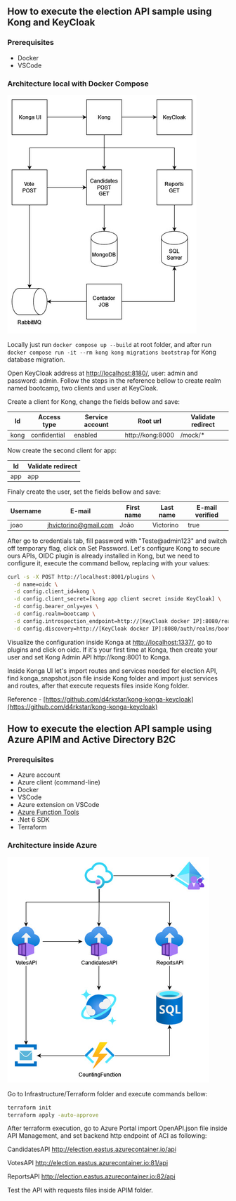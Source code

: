 ## How to execute the election API sample using Kong and KeyCloak

### Prerequisites
- Docker
- VSCode

### Architecture local with Docker Compose
![alt architecture](.documentation/apigateway_local.jpg "Architecture")

Locally just run ```` docker compose up --build ```` at root folder, and after run ```` docker compose run -it --rm kong kong migrations bootstrap ```` for Kong database migration.

Open KeyCloak address at [http://localhost:8180/](http://localhost:8180/), user: admin and password: admin. Follow the steps in the reference bellow to create realm named bootcamp, two clients and user at KeyCloak.

Create a client for Kong, change the fields bellow and save:

|  Id  |  Access type  | Service account |     Root url     | Validate redirect |
|------|---------------|-----------------|------------------|-------------------|
| kong | confidential  |     enabled     | http://kong:8000 |      /mock/*      |

Now create the second client for app:

|  Id  |  Validate redirect |
|------|--------------------|
| app  |        app         |

Finaly create the user, set the fields bellow and save:

|  Username |         E-mail         | First name | Last name  | E-mail verified |
|-----------|------------------------|------------|------------|-----------------|
|   joao    | jhvictorino@gmail.com  |    João    |  Victorino |       true      |

After go to credentials tab, fill password with "Teste@admin123" and switch off temporary flag, click on Set Password.
Let's configure Kong to secure ours APIs, OIDC plugin is already installed in Kong, but we need to configure it, execute the command bellow, replacing with your values:

````sh
curl -s -X POST http://localhost:8001/plugins \
  -d name=oidc \
  -d config.client_id=kong \
  -d config.client_secret=[kong app client secret inside KeyCloak] \
  -d config.bearer_only=yes \
  -d config.realm=bootcamp \
  -d config.introspection_endpoint=http://[KeyCloak docker IP]:8080/realms/bootcamp/protocol/openid-connect/token/introspect \
  -d config.discovery=http://[KeyCloak docker IP]:8080/auth/realms/bootcamp/.well-known/openid-configuration
````

Visualize the configuration inside Konga at [http://localhost:1337/](http://localhost:1337/), go to plugins and click on oidc. If it's your first time at Konga, then create your user and set Kong Admin API http://kong:8001 to Konga.

Inside Konga UI let's import routes and services needed for election API, find konga_snapshot.json file inside Kong folder and import just services and routes, after that execute requests files inside Kong folder.

Reference - [https://github.com/d4rkstar/kong-konga-keycloak](https://github.com/d4rkstar/kong-konga-keycloak)

## How to execute the election API sample using Azure APIM and Active Directory B2C

### Prerequisites
- Azure account
- Azure client (command-line)
- Docker
- VSCode
- Azure extension on VSCode
- [Azure Function Tools](https://docs.microsoft.com/pt-br/azure/azure-functions/functions-run-local?tabs=v4%2Clinux%2Ccsharp%2Cportal%2Cbash)
- .Net 6 SDK
- Terraform

### Architecture inside Azure
![alt architecture](.documentation/apigateway_azure.jpg "Architecture")

Go to Infrastructure/Terraform folder and execute commands bellow:

````sh
terraform init
terraform apply -auto-approve
````

After terraform execution, go to Azure Portal import OpenAPI.json file inside API Management, and set backend http endpoint of ACI as following:

CandidatesAPI
http://election.eastus.azurecontainer.io/api

VotesAPI
http://election.eastus.azurecontainer.io:81/api

ReportsAPI
http://election.eastus.azurecontainer.io:82/api

Test the API with requests files inside APIM folder.